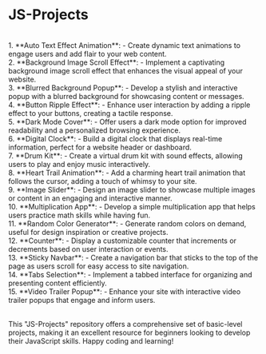 # JS-Projects
<br>
1. **Auto Text Effect Animation**:
   - Create dynamic text animations to engage users and add flair to your web content.<br>
2. **Background Image Scroll Effect**:
   - Implement a captivating background image scroll effect that enhances the visual appeal of your website.<br>
3. **Blurred Background Popup**:
   - Develop a stylish and interactive popup with a blurred background for showcasing content or messages.<br>
4. **Button Ripple Effect**:
   - Enhance user interaction by adding a ripple effect to your buttons, creating a tactile response.<br>
5. **Dark Mode Cover**:
   - Offer users a dark mode option for improved readability and a personalized browsing experience.<br>
6. **Digital Clock**:
   - Build a digital clock that displays real-time information, perfect for a website header or dashboard.<br>
7. **Drum Kit**:
   - Create a virtual drum kit with sound effects, allowing users to play and enjoy music interactively.<br>
8. **Heart Trail Animation**:
   - Add a charming heart trail animation that follows the cursor, adding a touch of whimsy to your site.<br>
9. **Image Slider**:
   - Design an image slider to showcase multiple images or content in an engaging and interactive manner.<br>
10. **Multiplication App**:
    - Develop a simple multiplication app that helps users practice math skills while having fun.<br>
11. **Random Color Generator**:
    - Generate random colors on demand, useful for design inspiration or creative projects.<br>
12. **Counter**:
    - Display a customizable counter that increments or decrements based on user interaction or events.<br>
13. **Sticky Navbar**:
    - Create a navigation bar that sticks to the top of the page as users scroll for easy access to site navigation.<br>
14. **Tabs Selection**:
    - Implement a tabbed interface for organizing and presenting content efficiently.<br>
15. **Video Trailer Popup**:
    - Enhance your site with interactive video trailer popups that engage and inform users.<br><br>

This "JS-Projects" repository offers a comprehensive set of basic-level projects, making it an excellent resource for beginners looking to develop their JavaScript skills. Happy coding and learning!
